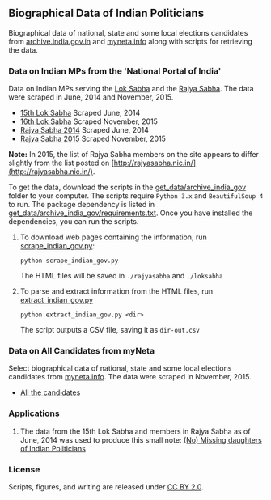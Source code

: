 ## Biographical Data of Indian Politicians

Biographical data of national, state and some local elections candidates from [archive.india.gov.in](https://www.archive.india.gov.in/) and [myneta.info](http://www.myneta.info/) along with scripts for retrieving the data. 

### Data on Indian MPs from the 'National Portal of India'

Data on Indian MPs serving the [Lok Sabha](http://www.archive.india.gov.in/govt/loksabha.php?alpha=all) and the [Rajya Sabha](http://www.archive.india.gov.in/govt/rajyasabha.php?alpha=all). The data were scraped in June, 2014 and November, 2015.    
* [15th Lok Sabha](data/loksabha_2014.csv) Scraped June, 2014  
* [16th Lok Sabha](data/loksabha_2015.csv) Scraped November, 2015  
* [Rajya Sabha 2014](data/rajyasabha_2014.csv)  Scraped June, 2014  
* [Rajya Sabha 2015](data/rajyasabha_2015.csv)  Scraped November, 2015  

**Note:** In 2015, the list of Rajya Sabha members on the site appears to differ slightly from the list posted on [http://rajyasabha.nic.in/](http://rajyasabha.nic.in/).  

To get the data, download the scripts in the [get_data/archive_india_gov](get_data/archive_india_gov) folder to your computer. The scripts require `Python 3.x` and `BeautifulSoup 4` to run. The package dependency is listed in [get_data/archive_india_gov/requirements.txt](get_data/archive_india_gov/requirements.txt). Once you have installed the dependencies, you can run the scripts.

1.  To download web pages containing the information, run [scrape_indian_gov.py](scripts/scrape_indian_gov.py): 
	```
	python scrape_indian_gov.py
	```
	The HTML files will be saved in `./rajyasabha` and `./loksabha`  

2. To parse and extract information from the HTML files, run [extract_indian_gov.py](scripts/extract_indian_gov.py)

	```
	python extract_indian_gov.py <dir>
	```
	The script outputs a CSV file, saving it as `dir-out.csv`  

### Data on All Candidates from myNeta

Select biographical data of national, state and some local elections candidates from [myneta.info](http://myneta.info). The data were scraped in November, 2015.   
* [All the candidates](data/myneta_data.csv)

### Applications

1. The data from the 15th Lok Sabha and members in Rajya Sabha as of June, 2014 was used to produce this small note: [(No) Missing daughters of Indian Politicians](http://gbytes.gsood.com/2014/06/29/missing-daughters-of-indian-politicians/)

### License
Scripts, figures, and writing are released under [CC BY 2.0](https://creativecommons.org/licenses/by/2.0/). 